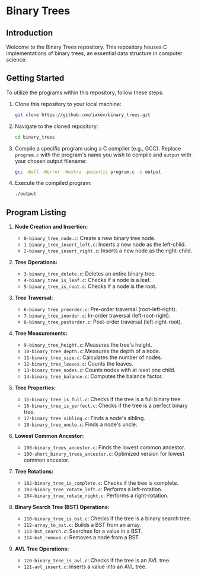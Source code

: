 # Binary Trees

## Introduction

Welcome to the Binary Trees repository. This repository houses C implementations of binary trees, an essential data structure in computer science.

## Getting Started

To utilize the programs within this repository, follow these steps:

1. Clone this repository to your local machine:

   ```bash
   git clone https://github.com/iakev/binary_trees.git
   ```

2. Navigate to the cloned repository:

   ```bash
   cd binary_trees
   ```

3. Compile a specific program using a C compiler (e.g., GCC). Replace `program.c` with the program's name you wish to compile and `output` with your chosen output filename:

   ```bash
   gcc -Wall -Werror -Wextra -pedantic program.c -o output
   ```

4. Execute the compiled program:
   ```bash
   ./output
   ```

## Program Listing

1. **Node Creation and Insertion:**

   - `0-binary_tree_node.c`: Create a new binary tree node.
   - `1-binary_tree_insert_left.c`: Inserts a new node as the left-child.
   - `2-binary_tree_insert_right.c`: Inserts a new node as the right-child.

2. **Tree Operations:**

   - `3-binary_tree_delete.c`: Deletes an entire binary tree.
   - `4-binary_tree_is_leaf.c`: Checks if a node is a leaf.
   - `5-binary_tree_is_root.c`: Checks if a node is the root.

3. **Tree Traversal:**

   - `6-binary_tree_preorder.c`: Pre-order traversal (root-left-right).
   - `7-binary_tree_inorder.c`: In-order traversal (left-root-right).
   - `8-binary_tree_postorder.c`: Post-order traversal (left-right-root).

4. **Tree Measurements:**

   - `9-binary_tree_height.c`: Measures the tree's height.
   - `10-binary_tree_depth.c`: Measures the depth of a node.
   - `11-binary_tree_size.c`: Calculates the number of nodes.
   - `12-binary_tree_leaves.c`: Counts the leaves.
   - `13-binary_tree_nodes.c`: Counts nodes with at least one child.
   - `14-binary_tree_balance.c`: Computes the balance factor.

5. **Tree Properties:**

   - `15-binary_tree_is_full.c`: Checks if the tree is a full binary tree.
   - `16-binary_tree_is_perfect.c`: Checks if the tree is a perfect binary tree.
   - `17-binary_tree_sibling.c`: Finds a node's sibling.
   - `18-binary_tree_uncle.c`: Finds a node's uncle.

6. **Lowest Common Ancestor:**

   - `100-binary_trees_ancestor.c`: Finds the lowest common ancestor.
   - `100-short_binary_trees_ancestor.c`: Optimized version for lowest common ancestor.

7. **Tree Rotations:**

   - `102-binary_tree_is_complete.c`: Checks if the tree is complete.
   - `103-binary_tree_rotate_left.c`: Performs a left-rotation.
   - `104-binary_tree_rotate_right.c`: Performs a right-rotation.

8. **Binary Search Tree (BST) Operations:**

   - `110-binary_tree_is_bst.c`: Checks if the tree is a binary search tree.
   - `112-array_to_bst.c`: Builds a BST from an array.
   - `113-bst_search.c`: Searches for a value in a BST.
   - `114-bst_remove.c`: Removes a node from a BST.

9. **AVL Tree Operations:**
   - `120-binary_tree_is_avl.c`: Checks if the tree is an AVL tree.
   - `121-avl_insert.c`: Inserts a value into an AVL tree.

